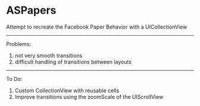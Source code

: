 ASPapers
========

Attempt to recreate the Facebook Paper Behavior with a UICollectionView

---------------
Problems:

1) not very smooth transitions
2) difficult handling of transitions between layouts

--------------
To Do:

1) Custom CollectionView with reusable cells
2) Improve transitions using the zoomScale of the UIScrollView
